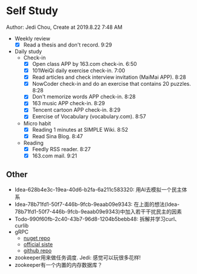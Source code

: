 # Self Study

Author: Jedi Chou, Create at 2019.8.22 7:48 AM

* Weekly review
  -[x] Read a thesis and don't record. 9:29

* Daily study
  * Check-in
    -[x] Open class APP by 163.com check-in. 6:50
    -[x] 101WeiQi daily exercise check-in. 7:00
    -[x] Read articles and check interview invitation (MaiMai APP). 8:28
    -[x] NowCoder check-in and do an exercise that contains 20 puzzles. 8:28
    -[x] Don't memorize words APP check-in. 8:28
    -[x] 163 music APP check-in. 8:29
    -[x] Tencent cartoon APP check-in. 8:29
    -[x] Exercise of Vocabulary (vocabulary.com). 8:57

  * Micro habit
    -[x] Reading 1 minutes at SIMPLE Wiki. 8:52
    -[x] Read Sina Blog. 8:47

  * Reading
    -[x] Feedly RSS reader. 8:27
    -[x] 163.com mail. 9:21

## Other

* Idea-628b4e3c-19ea-40d6-b2fa-6a211c583320: 用AI去模拟一个民主体系
* Idea-78b71fd1-50f7-446b-9fcb-9eaab09e9343: 在上面的想法(Idea-78b71fd1-50f7-446b-9fcb-9eaab09e9343)中加入若干干扰民主的因素
* Todo-990f60fb-2c40-43b7-96d8-1204b5bebb48: 拆解并学习curl、curlib
* gRPC
  * [nuget repo](https://www.nuget.org/packages/Grpc/)
  * [official siste](https://grpc.io/)
  * [github repo](https://github.com/grpc/grpc)
* zookeeper用来做任务调度. Jedi: 感觉可以玩很多花样!
* zookeeper有一个内置的内存数据库？
